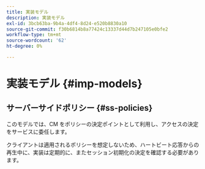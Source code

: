 ```yaml
---
title: 実装モデル
description: 実装モデル
exl-id: 3bcb63ba-9b4a-4df4-8d24-e520b8830a10
source-git-commit: f30b6814b8a77424c13337d44d7b247105e0bfe2
workflow-type: tm+mt
source-wordcount: '62'
ht-degree: 0%

---
```


# 実装モデル {#imp-models}

## サーバーサイドポリシー {#ss-policies}

このモデルでは、CM をポリシーの決定ポイントとして利用し、アクセスの決定をサービスに委任します。

クライアントは適用されるポリシーを想定しないため、ハートビート応答からの再生中に、実装は定期的に、またセッション初期化の決定を確認する必要があります。
